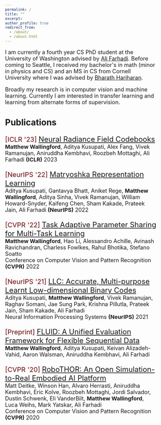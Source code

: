 ```yaml
---
permalink: /
title: ""
excerpt: 
author_profile: true
redirect_from: 
  - /about/
  - /about.html
---
```

<p style="font-size:18px">
I am currently a fourth year CS PhD student at the University of Washington advised by <a href="https://homes.cs.washington.edu/~ali/">Ali Farhadi</a>. Before coming to Seattle, I received my bachelor's in math (minor in physics and CS) and an MS in CS from Cornell University where I was advised by <a href="http://home.bharathh.info/">Bharath Hariharan</a>. </p>

<p style="font-size:18px">
Broadly my research is in computer vision and machine learning. Currently I am interested in transfer learning and learning from alternate forms of supervision. 
</p>

<h1> Publications </h1>

<p style="font-size:24px"> <span style="color:maroon;font-size:22px">[ICLR '23] </span><a href="https://arxiv.org/abs/2301.04101">Neural Radiance Field Codebooks</a><br><span style="font-size:18px"><b>Matthew Wallingford</b>, Aditya Kusupati, Alex Fang, Vivek Ramanujan, Aniruddha Kembhavi, Roozbeh Mottaghi, Ali Farhadi <b>(ICLR)</b> 2023</span> </p>

<p style="font-size:24px"> <span style="color:maroon;font-size:22px">[NeurIPS '22] </span><a href="https://arxiv.org/pdf/2205.13147.pdf">Matryoshka Representation Learning</a><br><span style="font-size:18px">Aditya Kusupati, Gantavya Bhatt, Aniket Rege, <b>Matthew Wallingford</b>, Aditya Sinha, Vivek Ramanujan, William Howard-Snyder, Kaifeng Chen, Sham Kakade, Prateek Jain, Ali Farhadi <b>(NeurIPS)</b> 2022</span> </p>

<p style="font-size:24px"> <span style="color:maroon;font-size:22px">[CVPR '22] </span><a href="https://arxiv.org/pdf/2203.16708.pdf">Task Adaptive Parameter Sharing for Multi-Task Learning</a><br><span style="font-size:18px"><b>Matthew Wallingford</b>, Hao Li, Alessandro Achille, Avinash Ravichandran, Charless Fowlkes, Rahul Bhotika, Stefano Soatto<br>Conference on Computer Vision and Pattern Recognition <b>(CVPR)</b> 2022</span> </p>

<p style="font-size:24px"> <span style="color:maroon;font-size:22px">[NeurIPS '21] </span><a href="https://arxiv.org/pdf/2106.01487.pdf"> LLC: Accurate, Multi-purpose Learnt Low-dimensional Binary Codes </a><br><span style="font-size:18px"> Aditya Kusupati, <b>Matthew Wallingford</b>, Vivek Ramanujan, Raghav Somani, Jae Sung Park, Krishna Pillutla, Prateek Jain, Sham Kakade, Ali Farhadi<br>Neural Information Processing Systems <b>(NeurIPS)</b> 2021</span> </p>

<p style="font-size:24px"> <span style="color:maroon;font-size:22px">[Preprint] </span><a href="https://arxiv.org/pdf/2007.02519.pdf"> FLUID: A Unified Evaluation Framework for Flexible Sequential Data </a><br><span style="font-size:18px"> <b>Matthew Wallingford</b>, Aditya Kusupati, Keivan Alizadeh-Vahid, Aaron Walsman, Aniruddha Kembhavi, Ali Farhadi</span> </p>

<p style="font-size:24px"> <span style="color:maroon;font-size:22px">[CVPR '20] </span><a href="https://arxiv.org/pdf/2203.16708.pdf">RoboTHOR: An Open Simulation-to-Real Embodied AI Platform</a><br><span style="font-size:18px">Matt Deitke, Winson Han, Alvaro Herrasti, Aniruddha Kembhavi, Eric Kolve, Roozbeh Mottaghi, Jordi Salvador, Dustin Schwenk, Eli VanderBilt, <b>Matthew Wallingford</b>, Luca Weihs, Mark Yatskar, Ali Farhadi<br>Conference on Computer Vision and Pattern Recognition <b>(CVPR)</b> 2020</span> </p>